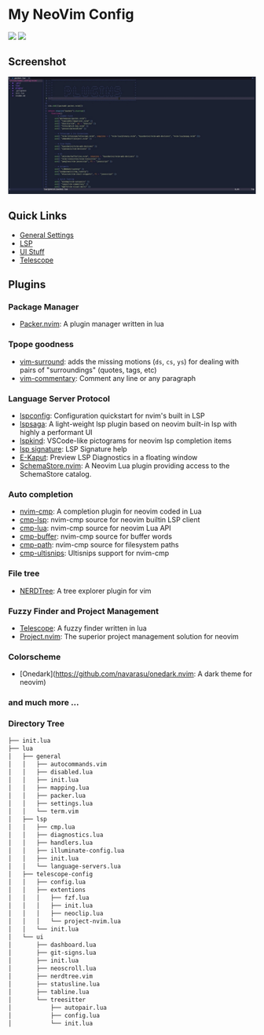 # My NeoVim Config

<img src="https://img.shields.io/badge/Lua-2C2D72?style=for-the-badge&logo=lua&logoColor=white " />
<img src="https://img.shields.io/badge/NeoVim-%2357A143.svg?&style=for-the-badge&logo=neovim&logoColor=white" />

## Screenshot

<img src="https://github.com/Iamafnan/my-nvimrc/blob/main/screenshot.jpg">

## Quick Links

- [General Settings](https://github.com/Iamafnan/my-nvimrc/tree/main/lua/general)
- [LSP](https://github.com/Iamafnan/my-nvimrc/tree/main/lua/lsp)
- [UI Stuff](https://github.com/Iamafnan/my-nvimrc/tree/main/lua/ui)
- [Telescope](https://github.com/Iamafnan/my-nvimrc/tree/main/lua/telescope)

## Plugins

### Package Manager

- [Packer.nvim](https://github.com/wbthomason/packer.nvim): A plugin manager written in lua

### Tpope goodness

- [vim-surround](https://github.com/tpope/vim-surround): adds the missing motions (`ds`, `cs`, `ys`) for dealing with pairs of "surroundings" (quotes, tags, etc)
- [vim-commentary](https://github.com/tpope/vim-commentary): Comment any line or any paragraph

### Language Server Protocol

- [lspconfig](https://github.com/neovim/nvim-lspconfig): Configuration quickstart for nvim's built in LSP
- [lspsaga](https://github.com/glepnir/lspsaga.nvim): A light-weight lsp plugin based on neovim built-in lsp with highly a performant UI
- [lspkind](https://github.com/onsails/lspkind-nvim): VSCode-like pictograms for neovim lsp completion items
- [lsp signature](https://github.com/ray-x/lsp_signature.nvim): LSP Signature help
- [E-Kaput](https://github.com/kaputi/e-kaput.nvim): Preview LSP Diagnostics in a floating window
- [SchemaStore.nvim](https://github.com/b0o/SchemaStore.nvim): A Neovim Lua plugin providing access to the SchemaStore catalog.

### Auto completion

- [nvim-cmp](https://github.com/hrsh7th/nvim-cmp): A completion plugin for neovim coded in Lua
- [cmp-lsp](https://github.com/hrsh7th/cmp-nvim-lsp): nvim-cmp source for neovim builtin LSP client
- [cmp-lua](https://github.com/hrsh7th/cmp-nvim-lua): nvim-cmp source for neovim Lua API
- [cmp-buffer](https://github.com/hrsh7th/cmp-buffer): nvim-cmp source for buffer words
- [cmp-path](https://github.com/hrsh7th/cmp-path): nvim-cmp source for filesystem paths
- [cmp-ultisnips](https://github.com/quangnguyen30192/cmp-nvim-ultisnips): Ultisnips support for nvim-cmp

### File tree

- [NERDTree](https://github.com/preservim/nerdtree): A tree explorer plugin for vim

### Fuzzy Finder and Project Management

- [Telescope](https://github.com/nvim-telescope/telescope.nvim): A fuzzy finder written in lua
- [Project.nvim](https://github.com/ahmedkhalf/project.nvim): The superior project management solution for neovim

### Colorscheme

- [Onedark](https://github.com/navarasu/onedark.nvim: A dark theme for neovim)

### and much more ...

### Directory Tree

```
├── init.lua
├── lua
│   ├── general
│   │   ├── autocommands.vim
│   │   ├── disabled.lua
│   │   ├── init.lua
│   │   ├── mapping.lua
│   │   ├── packer.lua
│   │   ├── settings.lua
│   │   └── term.vim
│   ├── lsp
│   │   ├── cmp.lua
│   │   ├── diagnostics.lua
│   │   ├── handlers.lua
│   │   ├── illuminate-config.lua
│   │   ├── init.lua
│   │   └── language-servers.lua
│   ├── telescope-config
│   │   ├── config.lua
│   │   ├── extentions
│   │   │   ├── fzf.lua
│   │   │   ├── init.lua
│   │   │   ├── neoclip.lua
│   │   │   └── project-nvim.lua
│   │   └── init.lua
│   └── ui
│       ├── dashboard.lua
│       ├── git-signs.lua
│       ├── init.lua
│       ├── neoscroll.lua
│       ├── nerdtree.vim
│       ├── statusline.lua
│       ├── tabline.lua
│       └── treesitter
│           ├── autopair.lua
│           ├── config.lua
│           └── init.lua
```
